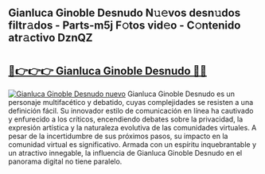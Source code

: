## Gianluca Ginoble Desnudo N𝚞𝚎vos desn𝚞dos filtr𝚊dos - Parts-m5j F𝚘tos vid𝚎o - C𝚘ntenido atr𝚊ctivo DznQZ

# <h2><a href="http://mb1spu.tromn.icu/?c=Gianluca+Ginoble+Desnudo">🔗👉👉👉 Gianluca Ginoble Desnudo 🔗🔗</a></h2>

[![Gianluca Ginoble Desnudo nuevo](https://i.imgur.com/pEAQMta.gif)](http://mb1spu.tromn.icu/?c=Gianluca+Ginoble+Desnudo)
Gianluca Ginoble Desnudo es un personaje multifacético y debatido, cuyas complejidades se resisten a una definición fácil.  Su innovador estilo de comunicación en línea ha cautivado y enfurecido a los críticos, encendiendo debates sobre la privacidad, la expresión artística y la naturaleza evolutiva de las comunidades virtuales. A pesar de la incertidumbre de sus próximos pasos, su impacto en la comunidad virtual es significativo. Armada con un espíritu inquebrantable y un atractivo innegable, la influencia de Gianluca Ginoble Desnudo en el panorama digital no tiene paralelo.
